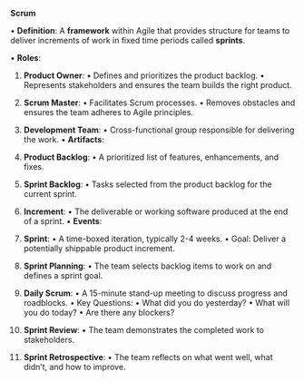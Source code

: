 **Scrum**

• **Definition**: A **framework** within Agile that provides structure for teams to deliver increments of work in fixed time periods called **sprints**.

• **Roles**:

1. **Product Owner**:
• Defines and prioritizes the product backlog.
• Represents stakeholders and ensures the team builds the right product.

2. **Scrum Master**:
• Facilitates Scrum processes.
• Removes obstacles and ensures the team adheres to Agile principles.

3. **Development Team**:
• Cross-functional group responsible for delivering the work.
• **Artifacts**:

1. **Product Backlog**:
• A prioritized list of features, enhancements, and fixes.

2. **Sprint Backlog**:
• Tasks selected from the product backlog for the current sprint.

3. **Increment**:
• The deliverable or working software produced at the end of a sprint.
• **Events**:

1. **Sprint**:
• A time-boxed iteration, typically 2-4 weeks.
• Goal: Deliver a potentially shippable product increment.

2. **Sprint Planning**:
• The team selects backlog items to work on and defines a sprint goal.

3. **Daily Scrum**:
• A 15-minute stand-up meeting to discuss progress and roadblocks.
• Key Questions:
• What did you do yesterday?
• What will you do today?
• Are there any blockers?

4. **Sprint Review**:
• The team demonstrates the completed work to stakeholders.

5. **Sprint Retrospective**:
• The team reflects on what went well, what didn’t, and how to improve.